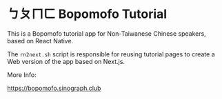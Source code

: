 # ㄅㄆㄇㄈ Bopomofo Tutorial

This is a Bopomofo tutorial app for Non-Taiwanese Chinese speakers, based on React Native.

The `rn2next.sh` script is responsible for reusing tutorial pages to create a Web version of the app based on Next.js.

More Info:

<a target="_blank" href="https://bopomofo.sinograph.club">https://bopomofo.sinograph.club</a>


